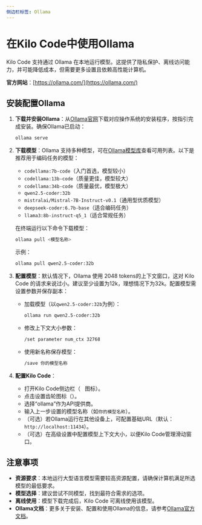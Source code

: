 ```yaml
---
侧边栏标签: Ollama
---
```


# 在Kilo Code中使用Ollama  

Kilo Code 支持通过 Ollama 在本地运行模型。这提供了隐私保护、离线访问能力，并可能降低成本，但需要更多设置且依赖高性能计算机。  

**官方网站**：[https://ollama.com/](https://ollama.com/)  

## 安装配置Ollama  

1. **下载并安装Ollama**：从[Ollama官网](https://ollama.com/)下载对应操作系统的安装程序，按指引完成安装。确保Ollama已启动：

   ```bash  
   ollama serve  
   ```  

2. **下载模型**：Ollama 支持多种模型，可在[Ollama模型库](https://ollama.com/library)查看可用列表。以下是推荐用于编码任务的模型：  

   * `codellama:7b-code`（入门首选，模型较小）  
   * `codellama:13b-code`（质量更佳，模型较大）  
   * `codellama:34b-code`（质量最优，模型极大）  
   * `qwen2.5-coder:32b`  
   * `mistralai/Mistral-7B-Instruct-v0.1`（通用型优质模型）  
   * `deepseek-coder:6.7b-base`（适合编码任务）  
   * `llama3:8b-instruct-q5_1`（适合常规任务）  

   在终端运行以下命令下载模型：  

   ```bash  
   ollama pull <模型名称>  
   ```  

   示例：  

   ```bash  
   ollama pull qwen2.5-coder:32b  
   ```  

3. **配置模型**：默认情况下，Ollama 使用 2048 tokens的上下文窗口，这对 Kilo Code 的请求来说过小。建议至少设置为12k，理想情况下为32k。配置模型需设置参数并保存副本：  

   - 加载模型（以`qwen2.5-coder:32b`为例）：  

     ```bash  
     ollama run qwen2.5-coder:32b  
     ```  

   - 修改上下文大小参数：  

     ```bash  
     /set parameter num_ctx 32768  
     ```  

   - 使用新名称保存模型： 

     ```bash  
     /save 你的模型名称  
     ```  

4. **配置Kilo Code**：  
   * 打开Kilo Code侧边栏（<img src="/docs/img/kilo-v1.svg" width="12" />图标）。  
   * 点击设置齿轮图标（<Codicon name="gear" />）。  
   * 选择“ollama”作为API提供商。  
   * 输入上一步设置的模型名称（如`你的模型名称`）。  
   * （可选）若Ollama运行在其他设备上，可配置基础URL（默认：`http://localhost:11434`）。  
   * （可选）在高级设置中配置模型上下文大小，以便Kilo Code管理滑动窗口。  

## 注意事项  

* **资源要求**：本地运行大型语言模型需要较高资源配置，请确保计算机满足所选模型的最低要求。  
* **模型选择**：建议尝试不同模型，找到最符合需求的选项。  
* **离线使用**：模型下载完成后，Kilo Code 可离线使用该模型。  
* **Ollama文档**：更多关于安装、配置和使用Ollama的信息，请参考[Ollama官方文档](https://ollama.com/docs)。  
